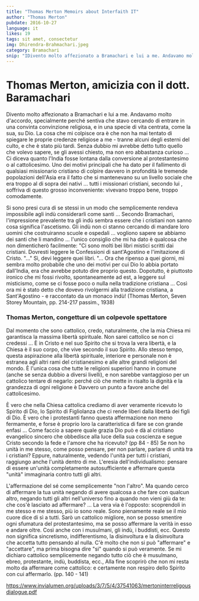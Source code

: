 ```yaml
---
title: "Thomas Merton Memoirs about Interfaith IT"
author: "Thomas Merton"
pubdate: 2016-10-27
language: it
likes: 19
tags: sit amet, consectetur
img: Dhirendra-Brahmachari.jpeg
category: Bramachari
snip: "IDivento molto affezionato a Bramachari e lui a me. Andavamo molto d'accordo, specialmente perché sentiva che stavo cercando di entrare in una convinta convinzione religiosa, e in una specie di vita centrata, come la sua, su Dio."
---
```


# Thomas Merton, amicizia con il dott. Baramachari

Divento molto affezionato a Bramachari e lui a me. Andavamo molto d'accordo, specialmente perché sentiva che stavo cercando di entrare in una convinta convinzione religiosa, e in una specie di vita centrata, come la sua, su Dio. La cosa che mi colpisce ora è che non ha mai tentato di spiegare le proprie credenze religiose a me - tranne alcuni degli esterni del culto, e che è stato più tardi. Senza dubbio mi avrebbe detto tutto quello che volevo sapere, se gli avessi chiesto, ma non ero abbastanza curioso ... Ci diceva quanto l'India fosse lontana dalla conversione al protestantesimo o al cattolicesimo. Uno dei motivi principali che ha dato per il fallimento di qualsiasi missionario cristiano di colpire davvero in profondità le tremende popolazioni dell'Asia era il fatto che si mantenevano su un livello sociale che era troppo al di sopra dei nativi ... tutti i missionari cristiani, secondo lui , soffriva di questo grosso inconveniente: vivevano troppo bene, troppo comodamente.

Si sono presi cura di se stessi in un modo che semplicemente rendeva impossibile agli indù considerarli come santi ... Secondo Bramachari, l'impressione prevalente tra gli indù sembra essere che i cristiani non sanno cosa significa l'ascetismo. Gli indù non ci stanno cercando di mandare loro uomini che costruiranno scuole e ospedali ... vogliono sapere se abbiamo dei santi che li mandino ... l'unico consiglio che mi ha dato è qualcosa che non dimenticherò facilmente: "Ci sono molti bei libri mistici scritti dai cristiani. Dovresti leggere le Confessioni di sant'Agostino e l'imitazione di Cristo. "..." Sì, devi leggere quei libri. "... Ora che ripenso a quei giorni, mi sembra molto probabile che uno dei motivi per cui Dio lo abbia portato dall'India, era che avrebbe potuto dire proprio questo. Dopotutto, è piuttosto ironico che mi fossi rivolto, spontaneamente ad est, a leggere sul misticismo, come se ci fosse poco o nulla nella tradizione cristiana ... Così ora mi è stato detto che dovevo rivolgermi alla tradizione cristiana, a Sant'Agostino - e raccontato da un monaco indù!
(Thomas Merton, Seven Storey Mountain, pp. 214-217 passim., 1938)

### Thomas Merton, congetture di un colpevole spettatore

Dal momento che sono cattolico, credo, naturalmente, che la mia Chiesa mi garantisca la massima libertà spirituale. Non sarei cattolico se non ci credessi ... È in Cristo e nel suo Spirito che si trova la vera libertà, e la Chiesa è il suo corpo, che vive secondo il suo Spirito. Allo stesso tempo, questa aspirazione alla libertà spirituale, interiore e personale non è estranea agli altri rami del cristianesimo e alle altre grandi religioni del mondo. È l'unica cosa che tutte le religioni superiori hanno in comune (anche se senza dubbio a diversi livelli), e non sarebbe vantaggioso per un cattolico tentare di negarlo: perché ciò che mette in risalto la dignità e la grandezza di ogni religione è Davvero un punto a favore anche del cattolicesimo.

È vero che nella Chiesa cattolica crediamo di aver veramente ricevuto lo Spirito di Dio, lo Spirito di Figliolanza che ci rende liberi dalla libertà dei figli di Dio. È vero che i protestanti fanno questa affermazione non meno fermamente, e forse è proprio loro la caratteristica di fare se con grande enfasi ... Come faccio a sapere quale grazia Dio può e dà al cristiano evangelico sincero che obbedisce alla luce della sua coscienza e segue Cristo secondo la fede e l'amore che ha ricevuto? (pp 84 - 85) Se non ho unità in me stesso, come posso pensare, per non parlare, parlare di unità tra i cristiani? Eppure, naturalmente, vedendo l'unità per tutti i cristiani, raggiungo anche l'unità dentro di me. L'eresia dell'individualismo: pensare di essere un'unità completamente autosufficiente e affermare questa "unità" immaginaria contro tutti gli altri.

L'affermazione del sé come semplicemente "non l'altro". Ma quando cerco di affermare la tua unità negando di avere qualcosa a che fare con qualcun altro, negando tutti gli altri nell'universo fino a quando non vieni giù da te: che cos'è lasciato ad affermare? ... La vera via è l'opposto: scoprendoli in me stesso e me stesso, più io sono reale. Sono pienamente reale se il mio cuore dice di sì a tutti. Sarò un cattolico migliore, non se posso smentire ogni sfumatura del protestantesimo, ma se posso affermare la verità in esso e andare oltre. Così anche con i musulmani, gli indù, i buddisti, ecc. Questo non significa sincretismo, indifferentismo, la disinvoltura e la disinvoltura che accetta tutto pensando al nulla. C'è molto che non si può "affermare" e "accettare", ma prima bisogna dire "si" quando si può veramente. Se mi dichiaro cattolico semplicemente negando tutto ciò che è musulmano, ebreo, protestante, indù, buddista, ecc., Alla fine scoprirò che non mi resta molto da affermare come cattolico: e certamente non respiro dello Spirito con cui affermarlo. (pp. 140 - 141)

https://www.invialumen.org/uploads/3/7/5/4/37541063/mertoninterreligousdialogue.pdf
